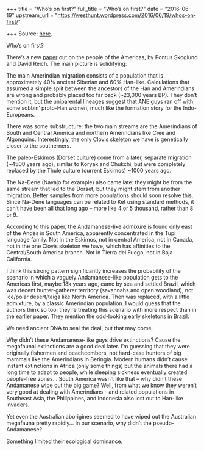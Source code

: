 +++
title = "Who’s on first?"
full_title = "Who’s on first?"
date = "2016-06-19"
upstream_url = "https://westhunt.wordpress.com/2016/06/19/whos-on-first/"

+++
Source: [here](https://westhunt.wordpress.com/2016/06/19/whos-on-first/).

Who’s on first?

There’s a new
[paper](http://biorxiv.org/content/early/2016/06/15/058966) out on the
people of the Americas, by Pontus Skoglund and David Reich. The main
picture is solidifying:

The main Amerindian migration consists of a population that is
approximately 40% ancient Siberian and 60% Han-like. Calculations that
assumed a simple split between the ancestors of the Han and Amerindians
are wrong and probably placed too far back (\~23,000 years BP). They
don’t mention it, but the uniparental lineages suggest that ANE guys ran
off with some sobbin’ proto-Han women, much like the formation story for
the Indo-Europeans.

There was some substructure: the two main streams are the Amerindians of
South and Central America and northern Amerindians like Cree and
Algonquins. Interestingly, the only Clovis skeleton we have is
genetically closer to the southerners.

The paleo-Eskimos (Dorset culture) come from a later, separate migration
(\~4500 years ago), similar to Koryak and Chukchi, but were completely
replaced by the Thule culture (current Eskimos) \~1000 years ago.

The Na-Dene (Navajo for example) also came late: they might be from the
same stream that led to the Dorset, but they might stem from another
migration. Better samples from more populations should soon resolve
this. Since Na-Dene languages can be related to Ket using standard
methods, it can’t have been all that long ago – more like 4 or 5
thousand, rather than 8 or 9.

According to this paper, the Andamanese-like admixure is found only east
of the Andes in South America, apparently concentrated in the Tupi
language family. Not in the Eskimos, not in central America, not in
Canada, not in the one Clovis skeleton we have, which has affinities to
the Central/South America branch. Not in Tierra del Fuego, not in Baja
California.

I think this strong pattern significantly increases the probability of
the scenario in which a vaguely Andamanese-like population gets to the
Americas first, maybe 18k years ago, came by sea and settled Brazil,
which was decent hunter-gatherer territory (savannahs and open
woodland), not ice/polar desert/taiga like North America. Then was
replaced, with a little admixture, by a classic Amerindian population. I
would guess that the authors think so too: they’re treating this
scenario with more respect than in the earlier paper. They mention the
odd-looking early skeletons in Brazil.

We need ancient DNA to seal the deal, but that may come.

Why didn’t these Andamanese-like guys drive extinctions? Cause the
megafaunal extinctions are a good deal later. I’m guessing that they
were originally fishermen and beachcombers, not hard-case hunters of big
mammals like the Amerindians in Beringia. Modern humans didn’t cause
instant extinctions in Africa (only some things) but the animals there
had a long time to adapt to people, while sleeping sickness eventually
created people-free zones. . South America wasn’t like that – why didn’t
these Andamanese wipe out the big game? Well, from what we know they
weren’t very good at dealing with Amerindians – and related populations
in Southeast Asia, the Philippines, and Indonesia also lost out to
Han-like invaders.

Yet even the Australian aborigines seemed to have wiped out the
Australian megafauna pretty rapidly… In our scenario, why didn’t the
pseudo-Andamanese?

Something limited their ecological dominance.

